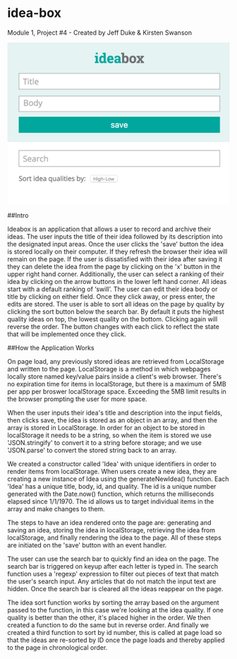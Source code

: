 # idea-box

Module 1, Project #4 - Created by Jeff Duke & Kirsten Swanson

![alt tag](https://raw.githubusercontent.com/jeff-duke/idea-box/master/img/screenshot2.png)


##Intro

Ideabox is an application that allows a user to record and archive their ideas.  The user inputs the title of their idea followed by its description into the designated input areas. Once the user clicks the 'save' button the idea is stored locally on their computer.  If they refresh the browser their idea will remain on the page.  If the user is dissatisfied with their idea after saving it they can delete the idea from the page by clicking on the 'x' button in the upper right hand corner.  Additionally, the user can select a ranking of their idea by clicking on the arrow buttons in the lower left hand corner.  All ideas start with a default ranking of ‘swill’.  The user can edit their idea body or title by clicking on either field.  Once they click away, or press enter, the edits are stored.  The user is able to sort all ideas on the page by quality by clicking the sort button below the search bar.  By default it puts the highest quality ideas on top, the lowest quality on the bottom.  Clicking again will reverse the order.  The button changes with each click to reflect the state that will be implemented once they click. 

##How the Application Works

On page load, any previously stored ideas are retrieved from LocalStorage and written to the page.   LocalStorage is a method in which webpages locally store named key/value pairs inside a client's web browser. There's no expiration time for items in localStorage, but there is a maximum of 5MB per app per broswer localStorage space.  Exceeding the 5MB limit results in the browser prompting the user for more space.  

When the user inputs their idea's title and description into the input fields, then clicks save,  the idea is stored as an object in an array, and then the array is stored in LocalStorage.  In order for an object to be stored in localStorage it needs to be a string, so when the item is stored we use 'JSON.stringify' to convert it to a string before storage;  and we use 'JSON.parse' to convert the stored string back to an array.  

We created a constructor called 'Idea' with unique identifiers in order to render items from localStorage.  When users create a new idea, they are creating a new instance of Idea using the generateNewIdea() function.   Each 'Idea' has a unique title, body, id, and quality.  The id is a unique number generated with the Date.now() function, which returns the milliseconds elapsed since 1/1/1970.  The id allows us to target individual items in the array and make changes to them.    

The steps to have an idea rendered onto the page are: generating and saving an idea, storing the idea in localStorage, retrieving the idea from localStorage, and finally rendering the idea to the page. All of these steps are initiated on the 'save' button with an event handler.  

The user can use the search bar to quickly find an idea on the page.  The search bar is triggered on keyup after each letter is typed in.  The search function uses a 'regexp' expression to filter out pieces of text that match the user's search input.  Any articles that do not match the input text are hidden.  Once the search bar is cleared all the ideas reappear on the page.

The idea sort function works by sorting the array based on the argument passed to the function, in this case we're looking at the idea quality.  If one quality is better than the other, it's placed higher in the order.  We then created a function to do the same but in reverse order.  And finally we created a third function to sort by id number, this is called at page load so that the ideas are re-sorted by ID once the page loads and thereby applied to the page in chronological order. 
